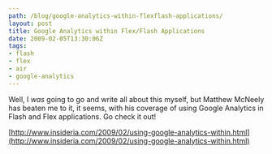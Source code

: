 ```yaml
---
path: /blog/google-analytics-within-flexflash-applications/
layout: post
title: Google Analytics within Flex/Flash Applications
date: 2009-02-05T13:30:06Z
tags:
- flash
- flex
- air
- google-analytics
---
```


Well, I _was_ going to go and write all about this myself, but Matthew McNeely has beaten me to it, it seems, with his coverage of using Google Analytics in Flash and Flex applications. Go check it out!

[http://www.insideria.com/2009/02/using-google-analytics-within.html](http://www.insideria.com/2009/02/using-google-analytics-within.html)
